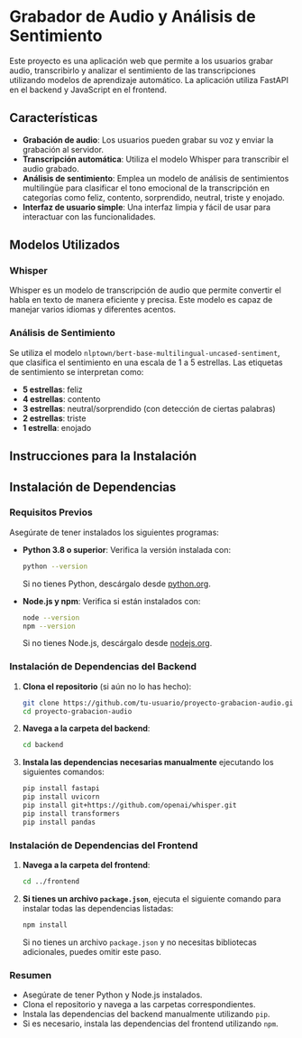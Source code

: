 # Grabador de Audio y Análisis de Sentimiento

Este proyecto es una aplicación web que permite a los usuarios grabar audio, transcribirlo y analizar el sentimiento de las transcripciones utilizando modelos de aprendizaje automático. La aplicación utiliza FastAPI en el backend y JavaScript en el frontend.

## Características

- **Grabación de audio**: Los usuarios pueden grabar su voz y enviar la grabación al servidor.
- **Transcripción automática**: Utiliza el modelo Whisper para transcribir el audio grabado.
- **Análisis de sentimiento**: Emplea un modelo de análisis de sentimientos multilingüe para clasificar el tono emocional de la transcripción en categorías como feliz, contento, sorprendido, neutral, triste y enojado.
- **Interfaz de usuario simple**: Una interfaz limpia y fácil de usar para interactuar con las funcionalidades.

## Modelos Utilizados

### Whisper
Whisper es un modelo de transcripción de audio que permite convertir el habla en texto de manera eficiente y precisa. Este modelo es capaz de manejar varios idiomas y diferentes acentos.

### Análisis de Sentimiento
Se utiliza el modelo `nlptown/bert-base-multilingual-uncased-sentiment`, que clasifica el sentimiento en una escala de 1 a 5 estrellas. Las etiquetas de sentimiento se interpretan como:

- **5 estrellas**: feliz
- **4 estrellas**: contento
- **3 estrellas**: neutral/sorprendido (con detección de ciertas palabras)
- **2 estrellas**: triste
- **1 estrella**: enojado

## Instrucciones para la Instalación
## Instalación de Dependencias

### Requisitos Previos

Asegúrate de tener instalados los siguientes programas:

- **Python 3.8 o superior**: Verifica la versión instalada con:

    ```bash
    python --version
    ```

    Si no tienes Python, descárgalo desde [python.org](https://www.python.org/downloads/).

- **Node.js y npm**: Verifica si están instalados con:

    ```bash
    node --version
    npm --version
    ```

    Si no tienes Node.js, descárgalo desde [nodejs.org](https://nodejs.org/).

### Instalación de Dependencias del Backend

1. **Clona el repositorio** (si aún no lo has hecho):

    ```bash
    git clone https://github.com/tu-usuario/proyecto-grabacion-audio.git
    cd proyecto-grabacion-audio
    ```

2. **Navega a la carpeta del backend**:

    ```bash
    cd backend
    ```

3. **Instala las dependencias necesarias manualmente** ejecutando los siguientes comandos:

    ```bash
    pip install fastapi
    pip install uvicorn
    pip install git+https://github.com/openai/whisper.git
    pip install transformers
    pip install pandas
    ```

### Instalación de Dependencias del Frontend

1. **Navega a la carpeta del frontend**:

    ```bash
    cd ../frontend
    ```

2. **Si tienes un archivo `package.json`**, ejecuta el siguiente comando para instalar todas las dependencias listadas:

    ```bash
    npm install
    ```

   Si no tienes un archivo `package.json` y no necesitas bibliotecas adicionales, puedes omitir este paso.

### Resumen

- Asegúrate de tener Python y Node.js instalados.
- Clona el repositorio y navega a las carpetas correspondientes.
- Instala las dependencias del backend manualmente utilizando `pip`.
- Si es necesario, instala las dependencias del frontend utilizando `npm`.



